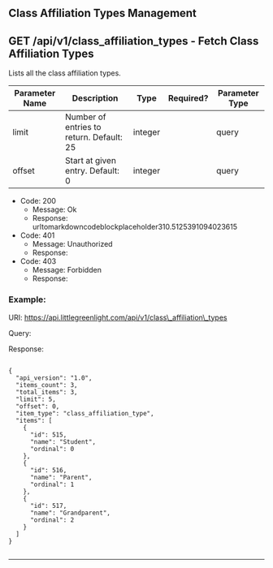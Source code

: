Class Affiliation Types Management
----------------------------------

GET /api/v1/class\_affiliation\_types - Fetch Class Affiliation Types
---------------------------------------------------------------------

Lists all the class affiliation types.


|Parameter Name|Description                             |Type   |Required?|Parameter Type|
|--------------|----------------------------------------|-------|---------|--------------|
|limit         |Number of entries to return. Default: 25|integer|         |query         |
|offset        |Start at given entry. Default: 0        |integer|         |query         |




* Code: 200
  * Message: Ok
  * Response:                 urltomarkdowncodeblockplaceholder310.5125391094023615              
* Code: 401
  * Message: Unauthorized
  * Response: 
* Code: 403
  * Message: Forbidden
  * Response: 


### Example:

URI: https://api.littlegreenlight.com/api/v1/class\_affiliation\_types

Query:

Response:

```
                  
{
  "api_version": "1.0",
  "items_count": 3,
  "total_items": 3,
  "limit": 5,
  "offset": 0,
  "item_type": "class_affiliation_type",
  "items": [
    {
      "id": 515,
      "name": "Student",
      "ordinal": 0
    },
    {
      "id": 516,
      "name": "Parent",
      "ordinal": 1
    },
    {
      "id": 517,
      "name": "Grandparent",
      "ordinal": 2
    }
  ]
}
                
```


* * *

